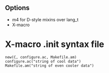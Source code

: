 ## Options
* m4 for D-style mixins over lang_t
* X-macro

# X-macro .init syntax file
```xmacro
new(C, configure.ac, Makefile.am)
configure.ac("string of cool data")
Makefile.am("string of even cooler data")
```
